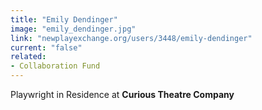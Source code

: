 ```yaml
---
title: "Emily Dendinger"
image: "emily_dendinger.jpg"
link: "newplayexchange.org/users/3448/emily-dendinger"
current: "false"
related:
- Collaboration Fund
---
```


Playwright in Residence at **Curious Theatre Company**

